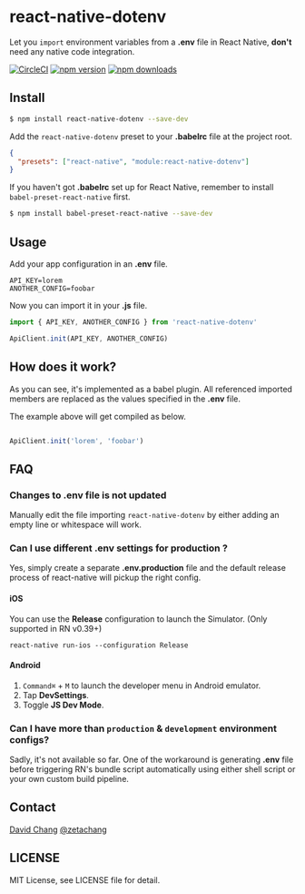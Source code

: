 # react-native-dotenv

Let you `import` environment variables from a **.env** file in React Native, **don't** need any native code integration.

[![CircleCI](https://circleci.com/gh/zetachang/react-native-dotenv.svg?style=svg)](https://circleci.com/gh/zetachang/react-native-dotenv)
[![npm version](https://img.shields.io/npm/v/react-native-dotenv.svg?style=flat-square)](https://www.npmjs.com/package/react-native-dotenv)
[![npm downloads](https://img.shields.io/npm/dt/react-native-dotenv.svg?style=flat-square)](https://www.npmjs.com/package/react-native-dotenv)

## Install

```sh
$ npm install react-native-dotenv --save-dev
```

Add the `react-native-dotenv` preset to your **.babelrc** file at the project root.

```json
{
  "presets": ["react-native", "module:react-native-dotenv"]
}
```

If you haven't got **.babelrc** set up for React Native, remember to install `babel-preset-react-native` first.

```sh
$ npm install babel-preset-react-native --save-dev
```

## Usage

Add your app configuration in an **.env** file.

```
API_KEY=lorem
ANOTHER_CONFIG=foobar
```

Now you can import it in your **.js** file.

```js
import { API_KEY, ANOTHER_CONFIG } from 'react-native-dotenv'

ApiClient.init(API_KEY, ANOTHER_CONFIG)
```

## How does it work?

As you can see, it's implemented as a babel plugin. All referenced imported members are replaced as the values specified in the **.env** file.

The example above will get compiled as below.

```js

ApiClient.init('lorem', 'foobar')
```

## FAQ

### Changes to .env file is not updated

Manually edit the file importing `react-native-dotenv` by either adding an empty line or whitespace will work.

### Can I use different **.env** settings for production ?

Yes, simply create a separate **.env.production** file and the default release process of react-native will pickup the right config.

#### iOS

You can use the **Release** configuration to launch the Simulator. (Only supported in RN v0.39+)

```
react-native run-ios --configuration Release
```
#### Android

1. `Command⌘` + `M` to launch the developer menu in Android emulator.
2. Tap **DevSettings**.
3. Toggle **JS Dev Mode**.

### Can I have more than `production` & `development` environment configs?

Sadly, it's not available so far. One of the workaround is generating **.env** file before triggering RN's bundle script automatically using either shell script or your own custom build pipeline.

## Contact

[David Chang](http://github.com/zetachang)
[@zetachang](https://twitter.com/zetachang)

## LICENSE

MIT License, see LICENSE file for detail.
